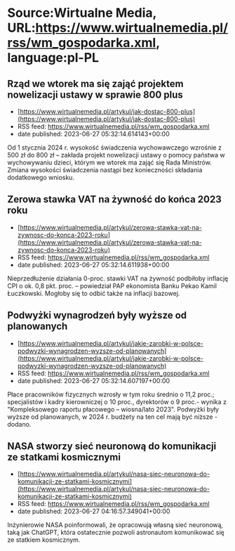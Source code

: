 # Source:Wirtualne Media, URL:https://www.wirtualnemedia.pl/rss/wm_gospodarka.xml, language:pl-PL

## Rząd we wtorek ma się zająć projektem nowelizacji ustawy w sprawie 800 plus
 - [https://www.wirtualnemedia.pl/artykul/jak-dostac-800-plus](https://www.wirtualnemedia.pl/artykul/jak-dostac-800-plus)
 - RSS feed: https://www.wirtualnemedia.pl/rss/wm_gospodarka.xml
 - date published: 2023-06-27 05:32:14.614143+00:00

Od 1 stycznia 2024 r. wysokość świadczenia wychowawczego wzrośnie z 500 zł do 800 zł – zakłada projekt nowelizacji ustawy o pomocy państwa w wychowywaniu dzieci, którym we wtorek ma zająć się Rada Ministrów. Zmiana wysokości świadczenia nastąpi bez konieczności składania dodatkowego wniosku.

## Zerowa stawka VAT na żywność do końca 2023 roku
 - [https://www.wirtualnemedia.pl/artykul/zerowa-stawka-vat-na-zywnosc-do-konca-2023-roku](https://www.wirtualnemedia.pl/artykul/zerowa-stawka-vat-na-zywnosc-do-konca-2023-roku)
 - RSS feed: https://www.wirtualnemedia.pl/rss/wm_gospodarka.xml
 - date published: 2023-06-27 05:32:14.611938+00:00

Nieprzedłużenie działania 0-proc. stawki VAT na żywność podbiłoby inflację CPI o ok. 0,8 pkt. proc. – powiedział PAP ekonomista Banku Pekao Kamil Łuczkowski. Mogłoby się to odbić także na inflacji bazowej.

## Podwyżki wynagrodzeń były wyższe od planowanych
 - [https://www.wirtualnemedia.pl/artykul/jakie-zarobki-w-polsce-podwyzki-wynagrodzen-wyzsze-od-planowanych](https://www.wirtualnemedia.pl/artykul/jakie-zarobki-w-polsce-podwyzki-wynagrodzen-wyzsze-od-planowanych)
 - RSS feed: https://www.wirtualnemedia.pl/rss/wm_gospodarka.xml
 - date published: 2023-06-27 05:32:14.607197+00:00

Płace pracowników fizycznych wzrosły w tym roku średnio o 11,2 proc.; specjalistów i kadry kierowniczej o 10 proc., dyrektorów o 9 proc.- wynika z "Kompleksowego raportu płacowego – wiosna/lato 2023". Podwyżki były wyższe od planowanych, w 2024 r. budżety na ten cel mają być niższe - dodano.

## NASA stworzy sieć neuronową do komunikacji ze statkami kosmicznymi
 - [https://www.wirtualnemedia.pl/artykul/nasa-siec-neuronowa-do-komunikacji-ze-statkami-kosmicznymi](https://www.wirtualnemedia.pl/artykul/nasa-siec-neuronowa-do-komunikacji-ze-statkami-kosmicznymi)
 - RSS feed: https://www.wirtualnemedia.pl/rss/wm_gospodarka.xml
 - date published: 2023-06-27 04:16:57.349041+00:00

Inżynierowie NASA poinformowali, że opracowują własną sieć neuronową, taką jak ChatGPT, która ostatecznie pozwoli astronautom komunikować się ze statkiem kosmicznym.

